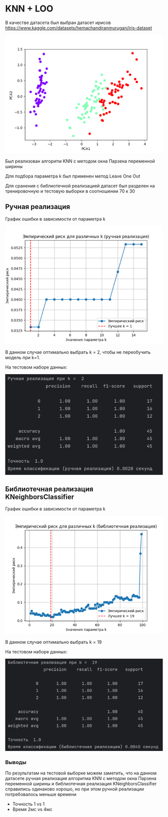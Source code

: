 # KNN + LOO

В качестве датасета был выбран датасет ирисов https://www.kaggle.com/datasets/hemachandiranmurugan/iris-dataset

![img](./img/dataset.png)

Был реализован алгоритм KNN с методом окна Парзена переменной ширины

Для подбора параметра k был применен метод Leave One Out

Для сранения с библиотечной реализацией датасет был разделен на тренировочную и тестовую выборки в соотношении 70 к 30 

## Ручная реализация 
График ошибки в зависимости от параметра k

![img](./img/my_risk.png)

В данном случае оптимально выбрать k = 2, чтобы не переобучить модель при k=1.

На тестовом наборе данных:

![img](./img/manual.png)

## Библиотечная реализация KNeighborsClassifier
График ошибки в зависимости от параметра k

![img](./img/lib_risk.png)

В данном случае оптимально выбрать k = 19

На тестовом наборе данных:

![img](./img/lib.png)

### Выводы
По результатам на тестовой выборке можем заметить, что на данном датасете ручная реализация алгоритма KNN с методом окна Парзена переменной ширины и библиотечная реализация KNeighborsClassifier справились одинаково хорошо, но при этом ручной реализации потребовалось меньше времени
- Точность 1 vs 1
- Время 2мс vs 4мс